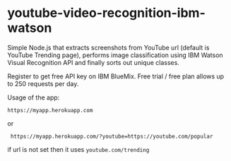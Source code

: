 # youtube-video-recognition-ibm-watson

Simple Node.js that extracts screenshots from YouTube url (default is YouTube Trending page), performs image classification using IBM Watson Visual Recognition API and finally sorts out unique classes.

Register to get free API key on IBM BlueMix. Free trial / free plan allows up to 250 requests per day.

Usage of the app:

```https://myapp.herokuapp.com``` 

or 

``` https://myapp.herokuapp.com/?youtube=https://youtube.com/popular```

if url is not set then it uses ```youtube.com/trending```
